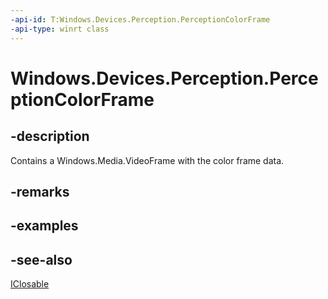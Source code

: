 ```yaml
---
-api-id: T:Windows.Devices.Perception.PerceptionColorFrame
-api-type: winrt class
---
```


<!-- Class syntax.
public class PerceptionColorFrame : Windows.Devices.Perception.IPerceptionColorFrame, Windows.Foundation.IClosable
-->

# Windows.Devices.Perception.PerceptionColorFrame

## -description
Contains a Windows.Media.VideoFrame with the color frame data.

## -remarks

## -examples

## -see-also
[IClosable](../windows.foundation/iclosable.md)